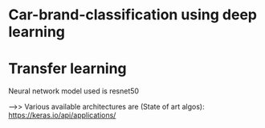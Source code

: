 # Car-brand-classification using deep learning

# Transfer learning

Neural network model used is resnet50

-->> Various available architectures are (State of art algos):  https://keras.io/api/applications/
